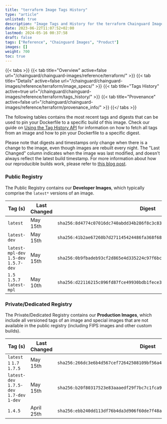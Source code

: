 ```yaml
---
title: "terraform Image Tags History"
type: "article"
unlisted: true
description: "Image Tags and History for the terraform Chainguard Image"
date: 2023-06-22T11:07:52+02:00
lastmod: 2024-05-16 00:37:58
draft: false
tags: ["Reference", "Chainguard Images", "Product"]
images: []
weight: 700
toc: true
---
```


{{< tabs >}}
{{< tab title="Overview" active=false url="/chainguard/chainguard-images/reference/terraform/" >}}
{{< tab title="Details" active=false url="/chainguard/chainguard-images/reference/terraform/image_specs/" >}}
{{< tab title="Tags History" active=true url="/chainguard/chainguard-images/reference/terraform/tags_history/" >}}
{{< tab title="Provenance" active=false url="/chainguard/chainguard-images/reference/terraform/provenance_info/" >}}
{{</ tabs >}}

The following tables contains the most recent tags and digests that can be used to pin your Dockerfile to a specific build of this image. Check our guide on [Using the Tag History API](/chainguard/chainguard-images/using-the-tag-history-api/) for information on how to fetch all tags from an image and how to pin your Dockerfile to a specific digest.

Please note that digests and timestamps only change when there is a change to the image, even though images are rebuilt every night. The "Last Changed" column indicates when the image was last modified, and doesn't always reflect the latest build timestamp. For more information about how our reproducible builds work, please refer to [this blog post](https://www.chainguard.dev/unchained/reproducing-chainguards-reproducible-image-builds).

### Public Registry
The Public Registry contains our **Developer Images**, which typically comprise the `latest*` versions of an image.

| Tag (s)                                 | Last Changed | Digest                                                                    |
|-----------------------------------------|--------------|---------------------------------------------------------------------------|
|  `latest`                               | May 15th     | `sha256:8d4774c07016dc740abdd34b286f8c3c8380c1e440b7fa95075fc08d5d0c765b` |
|  `latest-dev`                           | May 15th     | `sha256:41b2ae67260b7d271145424486fa368f681a20f4e2a99b5d1b32a53eaa7412ed` |
|  `latest-mpl-dev` `1.5-dev` `1.5.7-dev` | May 15th     | `sha256:0b9fbadeb93cf2d865e4d335224c97f6bcced77896e4815eaa4f691757e42b6e` |
|  `1.5` `1.5.7` `latest-mpl`             | May 10th     | `sha256:d22116215c096fd87fce49930bdb1fece3c16ae69550c37d039f4359067b41a9` |


### Private/Dedicated Registry
The Private/Dedicated Registry contains our **Production Images**, which include all versioned tags of an image and special images that are not available in the public registry (including FIPS images and other custom builds).

| Tag (s)                                     | Last Changed | Digest                                                                    |
|---------------------------------------------|--------------|---------------------------------------------------------------------------|
|  `latest` `1` `1.7` `1.7.5`                 | May 15th     | `sha256:266dc3e6b4d567cef72642508109bf56a42334817da829594242c7defd68d188` |
|  `latest-dev` `1.7.5-dev` `1.7-dev` `1-dev` | May 15th     | `sha256:b20f80317523e83aaaedf29f7bc7c1fca927e861cdf821d81d9ef5272e939109` |
|  `1.4.5`                                    | April 25th   | `sha256:ebb240dd113df76b4da3d906f60de7f48a30d58c910fab3a76351f568487324a` |

